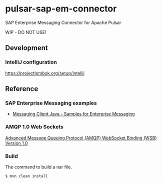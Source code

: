 # pulsar-sap-em-connector
SAP Enterprise Messaging Connector for Apache Pulsar

WIP - DO NOT USE!

## Development

### IntelliJ configuration

https://projectlombok.org/setup/intellij    

## Reference

### SAP Enterprise Messaging examples

* [Messaging Client Java - Samples for Enterprise Messaging](https://github.com/SAP-samples/enterprise-messaging-client-java-samples)

### AMQP 1.0 Web Sockets
[Advanced Message Queuing Protocol (AMQP) WebSocket Binding (WSB) Version 1.0](https://docs.oasis-open.org/amqp-bindmap/amqp-wsb/v1.0/amqp-wsb-v1.0.html)

### Build
The command to build a nar file.
```
$ mvn clean install
```
